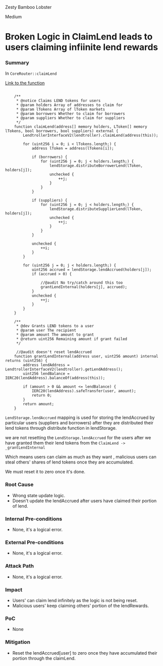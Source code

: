 Zesty Bamboo Lobster

Medium

# Broken Logic in ClaimLend leads to users claiming infiinite lend rewards

### Summary

In `CoreRouter::claimLend` 

[Link to the function](https://github.com/sherlock-audit/2025-05-lend-audit-contest/blob/main/Lend-V2/src/LayerZero/CoreRouter.sol#L370)

```solidity

    /**
     * @notice Claims LEND tokens for users
     * @param holders Array of addresses to claim for
     * @param lTokens Array of lToken markets
     * @param borrowers Whether to claim for borrowers
     * @param suppliers Whether to claim for suppliers
     */
    function claimLend(address[] memory holders, LToken[] memory lTokens, bool borrowers, bool suppliers) external {
        LendtrollerInterfaceV2(lendtroller).claimLend(address(this));

        for (uint256 i = 0; i < lTokens.length;) {
            address lToken = address(lTokens[i]);

            if (borrowers) {
                for (uint256 j = 0; j < holders.length;) {
                    lendStorage.distributeBorrowerLend(lToken, holders[j]);
                    unchecked {
                        ++j;
                    }
                }
            }

            if (suppliers) {
                for (uint256 j = 0; j < holders.length;) {
                    lendStorage.distributeSupplierLend(lToken, holders[j]);
                    unchecked {
                        ++j;
                    }
                }
            }

            unchecked {
                ++i;
            }
        }

        for (uint256 j = 0; j < holders.length;) {
            uint256 accrued = lendStorage.lendAccrued(holders[j]);
            if (accrued > 0) {

                //@audit No try/catch around this too
                grantLendInternal(holders[j], accrued);
            }
            unchecked {
                ++j;
            }
        }
    }

    /**
     * @dev Grants LEND tokens to a user
     * @param user The recipient
     * @param amount The amount to grant
     * @return uint256 Remaining amount if grant failed
     */

     //@audit doesn't reset lendAccrued
    function grantLendInternal(address user, uint256 amount) internal returns (uint256) {
        address lendAddress = LendtrollerInterfaceV2(lendtroller).getLendAddress();
        uint256 lendBalance = IERC20(lendAddress).balanceOf(address(this));
    
        if (amount > 0 && amount <= lendBalance) {
            IERC20(lendAddress).safeTransfer(user, amount);
            return 0;
        }
        return amount;
    }

```
 `LendStorage.lendAccrued`  mapping is used for storing the lendAccrued by particular users (suppliers and borrowers) after they are distributed their lend tokens through distribute function in lendStorage.

we are not resetting the `LendStorage.lendAccrued` for the users after we have granted them their lend tokens from the `ClaimLend -> _grantLendInternal`

 Which means users can claim as much as they want , malicious users can steal others' shares of lend tokens once they are accumulated.

We must reset it to zero once it's done. 

### Root Cause

- Wrong state update logic.
- Doesn't update the lendAccrued after users have claimed their portion of lend.

### Internal Pre-conditions

- None, it's a logical error.

### External Pre-conditions

- None, it's a logical error.

### Attack Path

- None, it's a logical error. 

### Impact

- Users' can claim lend infinitely as the logic is not being reset.
-  Malicious users' keep claiming others' portion of the lendRewards.

### PoC

- None

### Mitigation

- Reset the lendAccrued[user] to zero once they have accumulated their portion through the claimLend.